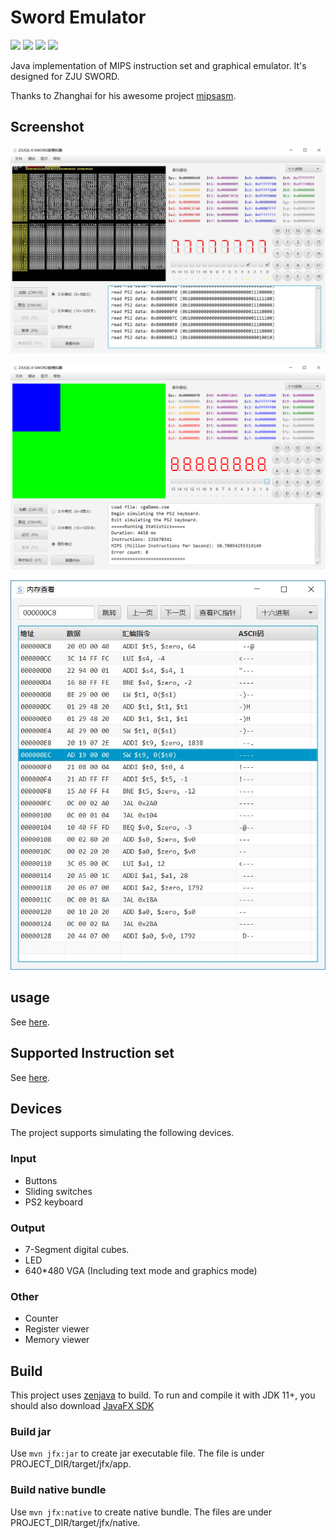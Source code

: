 # Sword Emulator

[![](https://img.shields.io/github/v/release/Keytoyze/Sword_emulator?color=blue)](https://github.com/Keytoyze/Sword_emulator/releases/latest)
[![](https://img.shields.io/github/downloads/Keytoyze/Sword_emulator/total)](https://github.com/Keytoyze/Sword_emulator/releases)
[![](https://img.shields.io/github/issues-closed/Keytoyze/Sword_emulator)](https://github.com/Keytoyze/Sword_emulator/issues)
[![](https://img.shields.io/github/license/Keytoyze/Sword_emulator)](https://github.com/Keytoyze/Sword_emulator/blob/master/LICENSE)

Java implementation of MIPS instruction set and graphical emulator. 
It's designed for ZJU SWORD.

Thanks to Zhanghai for his awesome project [mipsasm](https://github.com/zhanghai/mipsasm).

## Screenshot
![Main Stage](./screenshot/MainStage.jpg)

![Main Stage2](./screenshot/MainStage2.jpg)

![MemoryViewer](./screenshot/MemoryViewer.jpg)

## usage
See [here](https://github.com/Keytoyze/Sword_emulator/blob/master/document.pdf).

## Supported Instruction set
See [here](https://github.com/Keytoyze/Sword_emulator/blob/master/src/indi/key/mipsemulator/core/model/Instruction.java).

## Devices
The project supports simulating the following devices.

### Input
- Buttons
- Sliding switches
- PS2 keyboard

### Output
- 7-Segment digital cubes.
- LED
- 640*480 VGA (Including text mode and graphics mode)

### Other
- Counter
- Register viewer
- Memory viewer

## Build
This project uses [zenjava](https://github.com/javafx-maven-plugin/javafx-maven-plugin) to
build. To run and compile it with JDK 11+, you should also download [JavaFX SDK](https://openjfx.io/)
### Build jar
Use ```mvn jfx:jar``` to create jar executable file. The file is under PROJECT_DIR/target/jfx/app.
### Build native bundle
Use ```mvn jfx:native``` to create native bundle. The files are under PROJECT_DIR/target/jfx/native.